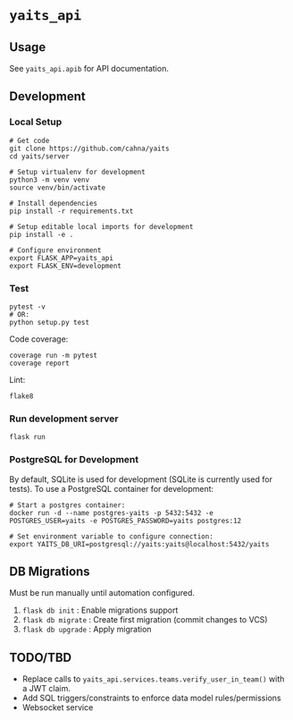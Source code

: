 # `yaits_api`

## Usage

See `yaits_api.apib` for API documentation.

## Development

### Local Setup

```
# Get code
git clone https://github.com/cahna/yaits
cd yaits/server

# Setup virtualenv for development
python3 -m venv venv
source venv/bin/activate

# Install dependencies
pip install -r requirements.txt

# Setup editable local imports for development
pip install -e .

# Configure environment
export FLASK_APP=yaits_api
export FLASK_ENV=development
```

### Test

```
pytest -v
# OR:
python setup.py test
```

Code coverage:

```
coverage run -m pytest
coverage report
```

Lint:

```
flake8
```

### Run development server

```
flask run
```

### PostgreSQL for Development

By default, SQLite is used for development (SQLite is currently used for tests).
To use a PostgreSQL container for development:

```
# Start a postgres container:
docker run -d --name postgres-yaits -p 5432:5432 -e POSTGRES_USER=yaits -e POSTGRES_PASSWORD=yaits postgres:12

# Set environment variable to configure connection:
export YAITS_DB_URI=postgresql://yaits:yaits@localhost:5432/yaits
```

## DB Migrations

Must be run manually until automation configured.

1. `flask db init` : Enable migrations support
2. `flask db migrate` : Create first migration (commit changes to VCS)
3. `flask db upgrade` : Apply migration

## TODO/TBD

- Replace calls to `yaits_api.services.teams.verify_user_in_team()` with a JWT claim.
- Add SQL triggers/constraints to enforce data model rules/permissions
- Websocket service
